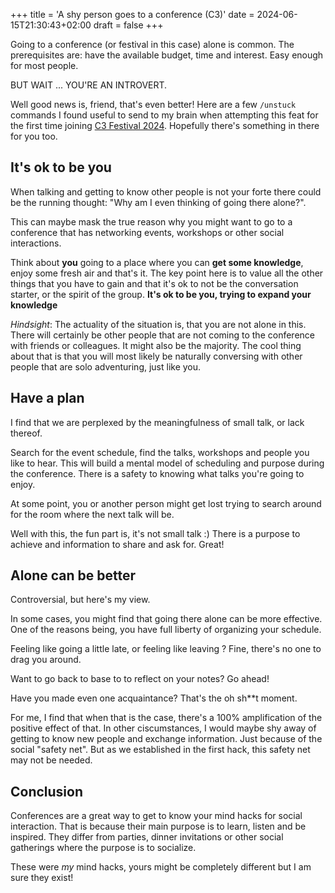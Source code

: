 +++
title = 'A shy person goes to a conference (C3)'
date = 2024-06-15T21:30:43+02:00
draft = false
+++

Going to a conference (or festival in this case) alone is common. The prerequisites are: have the available budget, time and interest. Easy enough for most people. 

BUT WAIT ... YOU'RE AN INTROVERT. 

Well good news is, friend, that's even better!
Here are a few `/unstuck` commands I found useful to send to my brain when attempting this feat for the first time joining  [C3 Festival 2024](https://c3fest.com). Hopefully there's something in there for you too. 

## It's ok to be you

When talking and getting to know other people is not your forte there could be the running thought: "Why am I even thinking of going there alone?".

This can maybe mask the true reason why you might want to go to a conference that has networking events, workshops or other social interactions. 

Think about **you** going to a place where you can **get some knowledge**, enjoy some fresh air and that's it. The key point here is to value all the other things that you have to gain and that it's ok to not be the conversation starter, or the spirit of the group. **It's ok to be you, trying to expand your knowledge**

_Hindsight_: The actuality of the situation is, that you are not alone in this. There will certainly be other people that are not coming to the conference with friends or colleagues. It might also be the majority. The cool thing about that is that you will most likely be naturally conversing with other people that are solo adventuring, just like you.

## Have a plan 

I find that we are perplexed by the meaningfulness of small talk, or lack thereof. 

Search for the event schedule, find the talks, workshops and people you like to hear. This will build a mental model of scheduling and purpose during the conference. There is a safety to knowing what talks you're going to enjoy. 

At some point, you or another person might get lost trying to search around for the room where the next talk will be. 

Well with this, the fun part is, it's not small talk :) There is a purpose to achieve and information to share and ask for. Great!

## Alone can be better

Controversial, but here's my view. 

In some cases, you might find that going there alone can be more effective. 
One of the reasons being, you have full liberty of organizing your schedule. 

Feeling like going a little late, or feeling like leaving ? Fine, there's no one to drag you around. 

Want to go back to base to to reflect on your notes? Go ahead!

Have you made even one acquaintance? That's the oh sh**t moment. 

For me, I find that when that is the case, there's a 100% amplification of the positive effect of that. In other ciscumstances, I would maybe shy away of getting to know new people and exchange information. Just because of the social "safety net". But as we established in the first hack, this safety net may not be needed.


## Conclusion 

Conferences are a great way to get to know your mind hacks for social interaction. That is because their main purpose is to learn, listen and be inspired. They differ from parties, dinner invitations or other social gatherings where the purpose is to socialize. 

These were _my_ mind hacks, yours might be completely different but I am sure they exist!  


